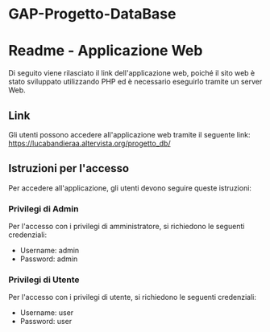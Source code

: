 # GAP-Progetto-DataBase
# Readme - Applicazione Web

Di seguito viene rilasciato il link dell'applicazione web, poiché il sito web è stato sviluppato utilizzando PHP ed è necessario eseguirlo tramite un server Web.

## Link
Gli utenti possono accedere all'applicazione web tramite il seguente link:
https://lucabandieraa.altervista.org/progetto_db/

## Istruzioni per l'accesso
Per accedere all'applicazione, gli utenti devono seguire queste istruzioni:

### Privilegi di Admin
Per l'accesso con i privilegi di amministratore, si richiedono le seguenti credenziali:
- Username: admin
- Password: admin

### Privilegi di Utente
Per l'accesso con i privilegi di utente, si richiedono le seguenti credenziali:
- Username: user
- Password: user
